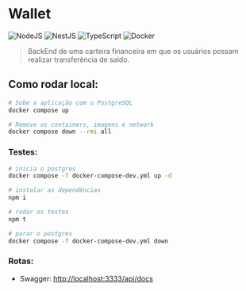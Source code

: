 # Wallet

![NodeJS](https://img.shields.io/badge/node.js-6DA55F?style=for-the-badge&logo=node.js&logoColor=white)
![NestJS](https://img.shields.io/badge/nestjs-%23E0234E.svg?style=for-the-badge&logo=nestjs&logoColor=white)
![TypeScript](https://img.shields.io/badge/typescript-%23007ACC.svg?style=for-the-badge&logo=typescript&logoColor=white)
![Docker](https://img.shields.io/badge/docker-%230db7ed.svg?style=for-the-badge&logo=docker&logoColor=white)

> BackEnd de uma carteira financeira em que os usuários possam realizar transferência de saldo.

## Como rodar local:

```bash
# Sobe a aplicação com o PostgreSQL
docker compose up

# Remove os containers, imagens e network
docker compose down --rmi all
```

### Testes:

```bash
# inicia o postgres
docker compose -f docker-compose-dev.yml up -d

# instalar as dependências
npm i

# rodar os testes
npm t

# parar o postgres
docker compose -f docker-compose-dev.yml down
```

### Rotas:

- Swagger: [http://localhost:3333/api/docs](http://localhost:3000/api/docs)

